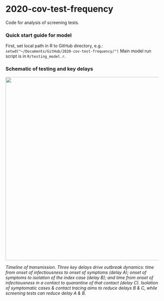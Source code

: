 # 2020-cov-test-frequency

Code for analysis of screening tests.

### Quick start guide for model

First, set local path in R to GitHub directory, e.g.:
`
setwd("~/Documents/GitHub/2020-cov-test-frequency/")
`
Main model run script is in `R/testing_model.r`.

### Schematic of testing and key delays

<img src="https://user-images.githubusercontent.com/8329046/89546705-cc726180-d7fc-11ea-8e60-6c50be29dad5.png" width="600px" />

*Timeline of transmission. Three key delays drive outbreak dynamics: time from onset of infectiousness to onset of symptoms (delay A); onset of symptoms to isolation of the index case (delay B); and time from onset of infectiousness in a contact to quarantine of that contact (delay C). Isolation of symptomatic cases & contact tracing aims to reduce delays B & C, while screening tests can reduce delay A & B.*